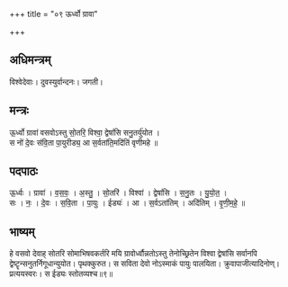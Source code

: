 +++
title = "०९ ऊर्ध्वो ग्रावा"

+++
## अधिमन्त्रम्
विश्वेदेवाः। दुवस्युर्वान्दनः। जगती।

## मन्त्रः
ऊ॒र्ध्वो ग्रावा॑ वसवोऽस्तु सो॒तरि॒ विश्वा॒ द्वेषां॑सि सनु॒तर्यु॑योत ।  
स नो॑ दे॒वः स॑वि॒ता पा॒युरीड्य॒ आ स॒र्वता॑ति॒मदि॑तिं वृणीमहे ॥

## पदपाठः
ऊ॒र्ध्वः । ग्रावा॑ । व॒स॒वः॒ । अ॒स्तु॒ । सो॒तरि॑ । विश्वा॑ । द्वेषां॑सि । स॒नु॒तः । यु॒यो॒त॒ ।  
सः । नः॒ । दे॒वः । स॒वि॒ता । पा॒युः । ईड्यः॑ । आ । स॒र्वऽता॑तिम् । अदि॑तिम् । वृ॒णी॒म॒हे॒ ॥

## भाष्यम्
हे वसवो देवाह् सोतरि सोमाभिषवकर्तरि मयि ग्रावोर्ध्वौन्नतोऽस्तु तेनोच्छ्रितेन विश्वा द्वेषांसि सर्वानपि द्वेष्टॄन्सनुतर्निगूधान्युयोत। पृथक्कुरुत। स सविता देवो नोऽस्माकं पायुः पालयिता। क्रुवापाजीत्यादिनोण्। प्रत्ययस्वरः। स ईड्यः स्तोतव्यश्च॥९॥